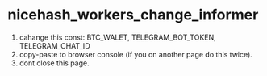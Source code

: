 # nicehash_workers_change_informer
1. cahange this const: BTC_WALET, TELEGRAM_BOT_TOKEN, TELEGRAM_CHAT_ID 
2. copy-paste to browser console (if you on another page do this twice).
3. dont close this page.
